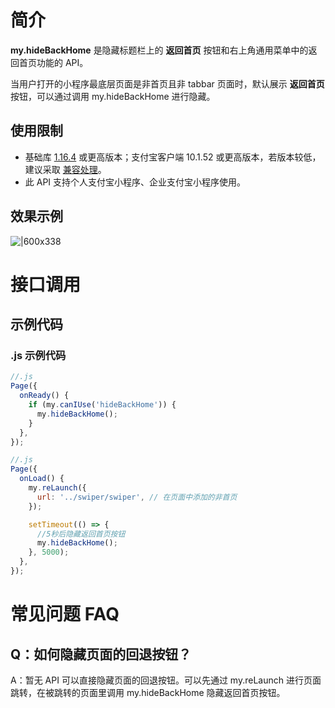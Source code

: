 # 简介

**my.hideBackHome** 是隐藏标题栏上的 **返回首页** 按钮和右上角通用菜单中的返回首页功能的 API。

当用户打开的小程序最底层页面是非首页且非 tabbar 页面时，默认展示 **返回首页** 按钮，可以通过调用 my.hideBackHome 进行隐藏。

## 使用限制

- 基础库 [1.16.4](https://opendocs.alipay.com/mini/framework/lib) 或更高版本；支付宝客户端 10.1.52 或更高版本，若版本较低，建议采取 [兼容处理](https://opendocs.alipay.com/mini/framework/compatibility)。
- 此 API 支持个人支付宝小程序、企业支付宝小程序使用。

## 效果示例

![|600x338](https://cdn.nlark.com/yuque/0/2021/png/179989/1624617388445-56a25e52-e70c-4899-bd62-dea1a8cc24fe.png#align=left&display=inline&height=338&margin=%5Bobject%20Object%5D&name=f663e0473f32d0a8514999ced6d8e65d.png&originHeight=720&originWidth=1280&size=52052&status=done&style=none&width=600)

# 接口调用

## 示例代码

### .js 示例代码

```javascript
//.js
Page({
  onReady() {
    if (my.canIUse('hideBackHome')) {
      my.hideBackHome();
    }
  },
});
```

```javascript
//.js
Page({
  onLoad() {
    my.reLaunch({
      url: '../swiper/swiper', // 在页面中添加的非首页
    });

    setTimeout(() => {
      //5秒后隐藏返回首页按钮
      my.hideBackHome();
    }, 5000);
  },
});
```

# 常见问题 FAQ

## Q：如何隐藏页面的回退按钮？

A：暂无 API 可以直接隐藏页面的回退按钮。可以先通过 my.reLaunch 进行页面跳转，在被跳转的页面里调用 my.hideBackHome 隐藏返回首页按钮。
